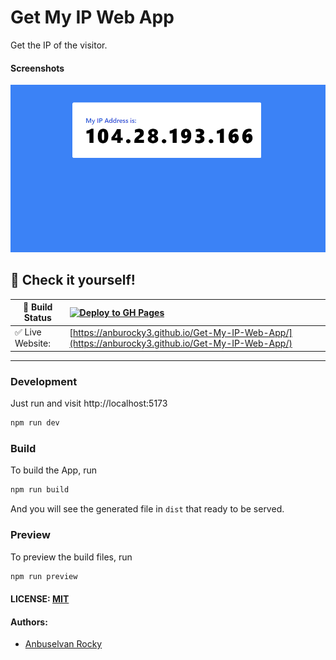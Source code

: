 # Get My IP Web App

Get the IP of the visitor.

#### Screenshots

![Screenshot](./screenshots/1.png)

## 🎉 Check it yourself!

| 🚧 Build Status  | [![Deploy to GH Pages](https://github.com/anburocky3/Get-My-IP-Web-App/actions/workflows/deploy.yml/badge.svg)](https://github.com/anburocky3/Get-My-IP-Web-App/actions/workflows/deploy.yml) |
| ---------------- | :-------------------------------------------------------------------------------------------------------------------------------------------------------------------------------------------- |
| ✅ Live Website: | [https://anburocky3.github.io/Get-My-IP-Web-App/](https://anburocky3.github.io/Get-My-IP-Web-App/)                                                                                            |

---

### Development

Just run and visit http://localhost:5173

```bash
npm run dev
```

### Build

To build the App, run

```bash
npm run build
```

And you will see the generated file in `dist` that ready to be served.

### Preview

To preview the build files, run

```bash
npm run preview
```

#### LICENSE: [MIT](./LICENSE)

#### Authors:

- [Anbuselvan Rocky](https://fb.me/anburocky3)
